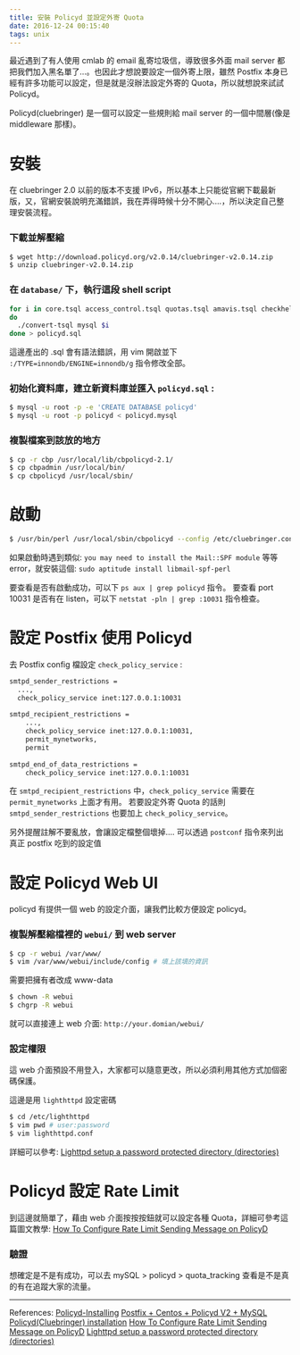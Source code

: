 ```yaml
---
title: 安裝 Policyd 並設定外寄 Quota
date: 2016-12-24 00:15:40
tags: unix
---
```



最近遇到了有人使用 cmlab 的 email 亂寄垃圾信，導致很多外面 mail server 都把我們加入黑名單了…。也因此才想說要設定一個外寄上限，雖然 Postfix 本身已經有許多功能可以設定，但是就是沒辦法設定外寄的 Quota，所以就想說來試試 Policyd。

Policyd(cluebringer) 是一個可以設定一些規則給 mail server 的一個中間層(像是 middleware 那樣)。

<!-- more -->

# 安裝

在 cluebringer 2.0 以前的版本不支援 IPv6，所以基本上只能從官網下載最新版，又，官網安裝說明充滿錯誤，我在弄得時候十分不開心….，所以決定自己整理安裝流程。

### 下載並解壓縮

```bash
$ wget http://download.policyd.org/v2.0.14/cluebringer-v2.0.14.zip
$ unzip cluebringer-v2.0.14.zip 
```

### 在 `database/` 下，執行這段 shell script

```bash
for i in core.tsql access_control.tsql quotas.tsql amavis.tsql checkhelo.tsql checkspf.tsql greylisting.tsql
do
  ./convert-tsql mysql $i
done > policyd.sql
```

這邊產出的 .sql 會有語法錯誤，用 vim 開啟並下 `:/TYPE=innondb/ENGINE=innondb/g` 指令修改全部。

### 初始化資料庫，建立新資料庫並匯入 `policyd.sql` :

```bash
$ mysql -u root -p -e 'CREATE DATABASE policyd'
$ mysql -u root -p policyd < policyd.mysql
```

### 複製檔案到該放的地方

```bash
$ cp -r cbp /usr/local/lib/cbpolicyd-2.1/
$ cp cbpadmin /usr/local/bin/
$ cp cbpolicyd /usr/local/sbin/
```

# 啟動

```bash
$ /usr/bin/perl /usr/local/sbin/cbpolicyd --config /etc/cluebringer.conf
```

如果啟動時遇到類似: `you may need to install the Mail::SPF module`  等等 error，就安裝這個: `sudo aptitude install libmail-spf-perl`

要查看是否有啟動成功，可以下 `ps aux | grep policyd` 指令。
要查看 port 10031 是否有在 listen，可以下 `netstat -pln | grep :10031` 指令檢查。


# 設定 Postfix 使用 Policyd

去 Postfix config 檔設定 `check_policy_service` :

```bash
smtpd_sender_restrictions = 
  ...,
  check_policy_service inet:127.0.0.1:10031
  
smtpd_recipient_restrictions = 
    ...,
    check_policy_service inet:127.0.0.1:10031,
    permit_mynetworks,
    permit
  
smtpd_end_of_data_restrictions = 
    check_policy_service inet:127.0.0.1:10031
```

在 `smtpd_recipient_restrictions` 中，`check_policy_service` 需要在 `permit_mynetworks` 上面才有用。
若要設定外寄 Quota 的話則 `smtpd_sender_restrictions` 也要加上 `check_policy_service`。

另外提醒註解不要亂放，會讓設定檔整個壞掉….
可以透過 `postconf` 指令來列出真正 postfix 吃到的設定值


# 設定 Policyd Web UI

policyd 有提供一個 web 的設定介面，讓我們比較方便設定 policyd。

### 複製解壓縮檔裡的 `webui/` 到 web server

```bash
$ cp -r webui /var/www/
$ vim /var/www/webui/include/config # 填上該填的資訊
```

需要把擁有者改成 www-data

```bash
$ chown -R webui
$ chgrp -R webui
```

就可以直接連上 web 介面: `http://your.domian/webui/`

### 設定權限

這 web 介面預設不用登入，大家都可以隨意更改，所以必須利用其他方式加個密碼保護。

這邊是用 `lighthttpd` 設定密碼

```bash
$ cd /etc/lighthttpd
$ vim pwd # user:password
$ vim lighthttpd.conf
```

詳細可以參考: [Lighttpd setup a password protected directory (directories)](https://www.cyberciti.biz/tips/lighttpd-setup-a-password-protected-directory-directories.html)


# Policyd 設定 Rate Limit

到這邊就簡單了，藉由 web 介面按按按鈕就可以設定各種 Quota，詳細可參考這篇圖文教學:
[How To Configure Rate Limit Sending Message on PolicyD](https://imanudin.net/2014/09/09/zimbra-tips-how-to-configure-rate-limit-sending-message-on-policyd/)

### 驗證

想確定是不是有成功，可以去 mySQL > policyd > quota_tracking 查看是不是真的有在追蹤大家的流量。


----------

References:
[Policyd-Installing](http://wiki.policyd.org/installing)
[Postfix + Centos + Policyd V2 + MySQL](https://www.kutukupret.com/2009/09/13/postfix-centos-policyd-v2-mysql/)
[Policyd(Cluebringer) installation](http://en.enisozgen.com/policydcluebringer-installation/)
[How To Configure Rate Limit Sending Message on PolicyD](https://imanudin.net/2014/09/09/zimbra-tips-how-to-configure-rate-limit-sending-message-on-policyd/)
[Lighttpd setup a password protected directory (directories)](https://www.cyberciti.biz/tips/lighttpd-setup-a-password-protected-directory-directories.html)


